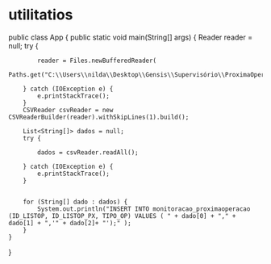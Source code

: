 # utilitatios

public class App {
	public static void main(String[] args) {
		Reader reader = null;
		try {

			reader = Files.newBufferedReader(
					Paths.get("C:\\Users\\nilda\\Desktop\\Gensis\\Supervisório\\ProximaOperacao.csv"));

		} catch (IOException e) {
			e.printStackTrace();
		}
		CSVReader csvReader = new CSVReaderBuilder(reader).withSkipLines(1).build();

		List<String[]> dados = null;
		try {

			dados = csvReader.readAll();

		} catch (IOException e) {
			e.printStackTrace();
		}

		
		for (String[] dado : dados) {
			System.out.println("INSERT INTO monitoracao_proximaoperacao (ID_LISTOP, ID_LISTOP_PX, TIPO_OP) VALUES ( " + dado[0] + "," + dado[1] + ",'" + dado[2]+ "');" );
		}
	}
}
